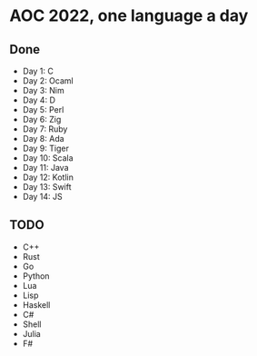# AOC 2022, one language a day

## Done

- Day 1: C
- Day 2: Ocaml
- Day 3: Nim
- Day 4: D
- Day 5: Perl
- Day 6: Zig
- Day 7: Ruby
- Day 8: Ada
- Day 9: Tiger
- Day 10: Scala
- Day 11: Java
- Day 12: Kotlin
- Day 13: Swift
- Day 14: JS

## TODO

- C++
- Rust
- Go
- Python
- Lua
- Lisp
- Haskell
- C#
- Shell
- Julia
- F#
